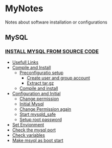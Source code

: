 MyNotes
=======

Notes about software installation or configurations

## MySQL
### [INSTALL MYSQL FROM SOURCE CODE](https://github.com/Marslo/MyNotes/blob/master/MySQL/MySQL_Installation_By_SourceCode.md#install-mysql-from-source-code)
- [Usefull Links](https://github.com/Marslo/MyNotes/blob/master/MySQL/MySQL_Installation_By_SourceCode.md#usefull-links)
- [Compile and Install](https://github.com/Marslo/MyNotes/blob/master/MySQL/MySQL_Installation_By_SourceCode.md#compile-and-install)
    - [Preconfiguratio setup](https://github.com/Marslo/MyNotes/blob/master/MySQL/MySQL_Installation_By_SourceCode.md#preconfiguration-setup)
        - [Create user and group account](https://github.com/Marslo/MyNotes/blob/master/MySQL/MySQL_Installation_By_SourceCode.md#create-user-and-group)
        - [Extract tar.gz](https://github.com/Marslo/MyNotes/blob/master/MySQL/MySQL_Installation_By_SourceCode.md#extract-targz)
    - [Compile and install](https://github.com/Marslo/MyNotes/blob/master/MySQL/MySQL_Installation_By_SourceCode.md#compile-and-install)
- [Configuration and Initial](https://github.com/Marslo/MyNotes/blob/master/MySQL/MySQL_Installation_By_SourceCode.md#configuration-and-initial)
    - [Change permission](https://github.com/Marslo/MyNotes/blob/master/MySQL/MySQL_Installation_By_SourceCode.md#permission-manager)
    - [Initial Mysql](https://github.com/Marslo/MyNotes/blob/master/MySQL/MySQL_Installation_By_SourceCode.md#initial-mysql)
    - [Change Permission again](https://github.com/Marslo/MyNotes/blob/master/MySQL/MySQL_Installation_By_SourceCode.md#change-permission-again)
    - [Start mysqld_safe](https://github.com/Marslo/MyNotes/blob/master/MySQL/MySQL_Installation_By_SourceCode.md#start-mysqld_safe)
    - [Setup root password](https://github.com/Marslo/MyNotes/blob/master/MySQL/MySQL_Installation_By_SourceCode.md#setup-root-password)
- [Set Envionment](https://github.com/Marslo/MyNotes/blob/master/MySQL/MySQL_Installation_By_SourceCode.md#set-environment)
- [Check the mysql port](https://github.com/Marslo/MyNotes/blob/master/MySQL/MySQL_Installation_By_SourceCode.md#check-the-mysql-port)
- [Check variables](https://github.com/Marslo/MyNotes/blob/master/MySQL/MySQL_Installation_By_SourceCode.md#check-variables)
- [Make msyql as boot start](https://github.com/Marslo/MyNotes/blob/master/MySQL/MySQL_Installation_By_SourceCode.md#make-mysql-as-boot-start)
